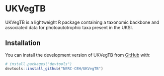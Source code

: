 
<!-- README.md is generated from README.Rmd. Please edit that file -->

# UKVegTB

<!-- badges: start -->

<!-- badges: end -->

UKVegTB is a lightweight R package containing a taxonomic backbone and
associated data for photoautotrophic taxa present in the UKSI.

## Installation

You can install the development version of UKVegTB from
[GitHub](https://github.com/) with:

``` r
# install.packages("devtools")
devtools::install_github("NERC-CEH/UKVegTB")
```
